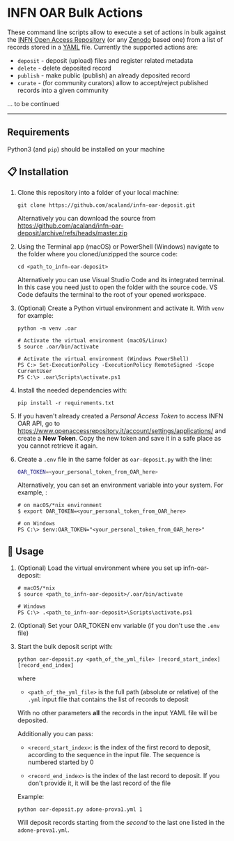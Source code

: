 # INFN OAR Bulk Actions

These command line scripts allow to execute a set of actions in bulk against the [INFN Open Access Repository](https://www.openaccessrepository)  (or any [Zenodo](https://zenodo.org) based one) from a list of records stored in a [YAML](https://yaml.org) file. Currently the supported actions are:

- `deposit` - deposit (upload) files and register related metadata
- `delete`  - delete deposited record
- `publish` - make public (publish) an already deposited record
- `curate`  - (for community curators) allow to accept/reject published records into a given community

... to be continued

---


## Requirements

Python3 (and `pip`) should be installed on your machine


## 📋 Installation

1. Clone this repository into a folder of your local machine:
   
   ```
   git clone https://github.com/acaland/infn-oar-deposit.git
   ```

   Alternatively you can download the source from https://github.com/acaland/infn-oar-deposit/archive/refs/heads/master.zip

2. Using the Terminal app (macOS) or PowerShell (Windows) navigate to the folder where you cloned/unzipped the source code:

   ```
   cd <path_to_infn-oar-deposit>
   ```

   Alternatively you can use Visual Studio Code and its integrated terminal. In this case you need just to open the folder with the source code. VS Code defaults the terminal to the root of your opened workspace.

3. (Optional) Create a Python virtual environment and activate it. With `venv` for example:
   
   ```
   python -m venv .oar
   
   # Activate the virtual environment (macOS/Linux)
   $ source .oar/bin/activate

   # Activate the virtual environment (Windows PowerShell)
   PS C:> Set-ExecutionPolicy -ExecutionPolicy RemoteSigned -Scope CurrentUser
   PS C:\> .oar\Scripts\activate.ps1

   ```

4. Install the needed dependencies with:

   ```
   pip install -r requirements.txt
   ```

  5. If you haven't already created a _Personal Access Token_ to access INFN OAR API, go to https://www.openaccessrepository.it/account/settings/applications/ and create a **New Token**. Copy the new token and save it in a safe place as you cannot retrieve it again. 
   
  6. Create a `.env` file in the same folder as `oar-deposit.py` with the line:
     ```bash
     OAR_TOKEN=<your_personal_token_from_OAR_here>
     ```
     Alternatively, you can set an environment variable into your system. For example, :

     ```
     # on macOS/*nix environment
     $ export OAR_TOKEN=<your_personal_token_from_OAR_here>

     # on Windows
     PS C:\> $env:OAR_TOKEN="<your_personal_token_from_OAR_here>"
     ```



  ## 🚀 Usage
  
  1. (Optional) Load the virtual environment where you set up infn-oar-deposit:
     ```
     # macOS/*nix
     $ source <path_to_infn-oar-deposit>/.oar/bin/activate
     
     # Windows
     PS C:\> .<path_to_infn-oar-deposit>\Scripts\activate.ps1
     ```
  
  2. (Optional) Set your OAR_TOKEN env variable (if you don't use the `.env` file)
  
  3. Start the bulk deposit script with:   
     ```
     python oar-deposit.py <path_of_the_yml_file> [record_start_index] [record_end_index]
     ```
     
     where
     - `<path_of_the_yml_file>` is the full path (absolute or relative) of the `.yml` input file that contains the list of records to deposit

     With no other parameters **all** the records in the input YAML file will be deposited.

     Additionally you can pass: 
     
     - `<record_start_index>`: is the index of the first record to deposit, according to the sequence in the input file. The sequence is numbered started by 0

     - `<record_end_index>` is the index of the last record to deposit. If you don't provide it, it will be the last record of the file
     
     Example:
     ```
     python oar-deposit.py adone-prova1.yml 1
     ```
     Will deposit records starting from the *second* to the last one listed in the `adone-prova1.yml`.



